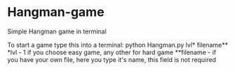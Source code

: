 # Hangman-game
Simple Hangman game in terminal

To start a game type this into a terminal:
python Hangman.py lvl* filename**
*lvl - 1 if you choose easy game, any other for hard game
**filename - if you have your own file, here you type it's name, this field is not required
